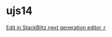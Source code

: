 # ujs14

[Edit in StackBlitz next generation editor ⚡️](https://stackblitz.com/~/github.com/m0x0m0x/ujs14)